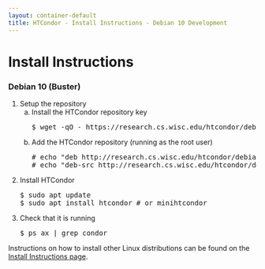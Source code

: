 ```yaml
---
layout: container-default
title: HTCondor - Install Instructions - Debian 10 Development
---
```


<h1>Install Instructions</h1>


<!-- Page body -->

<h3>Debian 10 (Buster)</h3>
<ol>
    <li>
        Setup the repository
        <ol type="a">
            <li>
                Install the HTCondor repository key
                <pre>$ wget -qO - https://research.cs.wisc.edu/htcondor/debian/HTCondor-Release.gpg.key | sudo apt-key add -</pre>
            </li>
            <li>
                Add the HTCondor repository (running as the root user)
                <pre># echo "deb http://research.cs.wisc.edu/htcondor/debian/8.9/buster buster contrib" > /etc/apt/sources.list.d/htcondor.list
# echo "deb-src http://research.cs.wisc.edu/htcondor/debian/8.9/buster buster contrib" >> /etc/apt/sources.list.d/htcondor.list</pre>
            </li>
        </ol>
    </li>
    <li>
        Install HTCondor
        <pre>$ sudo apt update
$ sudo apt install htcondor # or minihtcondor</pre>
    </li>
    <li>
        Check that it is running
        <pre>$ ps ax | grep condor</pre>
    </li>
</ol>

<p>
    Instructions on how to install other Linux distributions can be found on the <a href="{{ '/instructions' | relative_url }}">Install Instructions page</a>.
</p>


